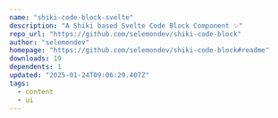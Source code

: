 ```yaml
---
name: "shiki-code-block-svelte"
description: "A Shiki based Svelte Code Block Component ✨"
repo_url: "https://github.com/selemondev/shiki-code-block"
author: "selemondev"
homepage: "https://github.com/selemondev/shiki-code-block#readme"
downloads: 19
dependents: 1
updated: "2025-01-24T09:06:29.407Z"
tags: 
  - content
  - ui
---
```

